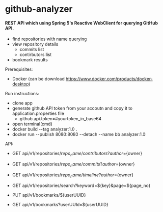 # github-analyzer


#### REST API which using Spring 5's Reactive WebClient for querying GitHub API. 
+ find repositories with name querying
+ view repository details
    * commits list
    * contirbutors list
+ bookmark results


Prerequisites: 
* Docker (can be download https://www.docker.com/products/docker-desktop) 

Run instructions:
* clone app
* generate github API token from your accoutn and copy it to application.properties file
   + github.api.token=#yourtoken_in_base64
* open terminal(cmd)
* docker build --tag analyzer:1.0 .
* docker run --publish 8080:8080 --detach --name bb analyzer:1.0

API: 

* GET api/v1/repositories/${repo_name}/contributors?author=${owner}
* GET api/v1/repositories/${repo_name}/commits?author=${owner}
* GET api/v1/repositories/${repo_name}/timeline?author=${owner}
* GET api/v1/repositories/search?keyword=${key}&page=${page_no}

* PUT api/v1/bookmarks/${userUUID}
* GET api/v1/bookmarks?userUUId=${userUUID}


